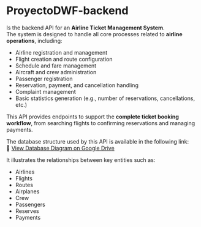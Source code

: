 # ProyectoDWF-backend

Is the backend API for an **Airline Ticket Management System**.  
The system is designed to handle all core processes related to **airline operations**, including:


- Airline registration and management  
- Flight creation and route configuration  
- Schedule and fare management  
- Aircraft and crew administration  
- Passenger registration  
- Reservation, payment, and cancellation handling  
- Complaint management  
- Basic statistics generation (e.g., number of reservations, cancellations, etc.)

This API provides endpoints to support the **complete ticket booking workflow**, from searching flights to confirming reservations and managing payments.

The database structure used by this API is available in the following link:  
🔗 [View Database Diagram on Google Drive](https://drive.google.com/file/d/1pVxuUmkEZD9bx64FL7_r_PFC33Hpzo_Y/view?usp=sharing)

It illustrates the relationships between key entities such as:
- Airlines  
- Flights  
- Routes  
- Airplanes  
- Crew  
- Passengers  
- Reserves  
- Payments

